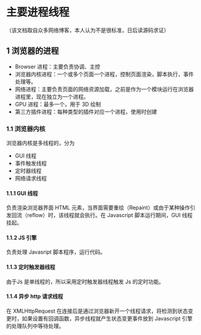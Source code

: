 # 主要进程线程
（该文档取自众多网络博客，本人认为不是很标准，日后读源码求证）
## 1 浏览器的进程
- Browser 进程：主要负责协调、主控
- 浏览器内核进程：一个或多个页面一个进程，控制页面渲染，脚本执行，事件处理等。
- 网络进程：主要负责页面的网络资源加载，之前是作为一个模块运行在浏览器进程里，现在独立为一个进程。
- GPU 进程：最多一个，用于 3D 绘制 
- 第三方插件进程：每种类型的插件对应一个进程，使用时创建
### 1.1 浏览器内核 
浏览器内核是多线程的，分为
- GUI 线程
- 事件触发线程
- 定时器线程
- 网络请求线程
#### 1.1.1 GUI 线程
负责渲染浏览器界面 HTML 元素，当界面需要重绘（Repaint）或由于某种操作引发回流（reflow）时，该线程就会执行。在 Javascript 脚本运行期间，GUI 线程挂起。
#### 1.1.2 JS 引擎
负责处理 Javasript 脚本程序，运行代码。
#### 1.1.3 定时触发器线程
由于Js 是单线程的，所以采用定时触发器线程触发 Js 的定时功能。
#### 1.1.4 异步 http 请求线程
在 XMLHttpRequest 在连接后是通过浏览器新开一个线程请求，将检测到状态变更时，如果设置有回调函数，异步线程就产生状态变更事件放到 Javascript 引擎的处理队列中等待处理。
